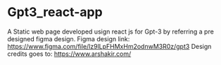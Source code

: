 # Gpt3_react-app
A Static web page developed usign react js for Gpt-3 by referring a pre designed figma design.
Figma design link: https://www.figma.com/file/lz9lLpFHMxHm2odnwM3R0z/gpt3
Design credits goes to: https://www.arshakir.com/
